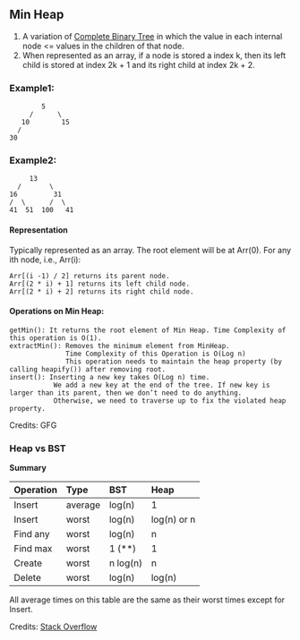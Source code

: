 ## Min Heap

1. A variation of [Complete Binary Tree](../tree/TypesOfBinaryTrees.MD) in which the value in each internal node <= values in the children of that node.
2. When represented as an array, if a node is stored a index k, then its left child is stored at index 2k + 1 and its right child at index 2k + 2.

### Example1:

            5             
         /      \         
       10        15       
      /                   
    30                    

### Example2:

         13
      /       \  
    16         31 
    /  \      /  \
    41  51  100   41

#### Representation

Typically represented as an array. The root element will be at Arr(0). For any ith node, i.e., Arr(i):


    Arr[(i -1) / 2] returns its parent node.
    Arr[(2 * i) + 1] returns its left child node.
    Arr[(2 * i) + 2] returns its right child node.

#### Operations on Min Heap:

    getMin(): It returns the root element of Min Heap. Time Complexity of this operation is O(1).
    extractMin(): Removes the minimum element from MinHeap. 
                  Time Complexity of this Operation is O(Log n)
                  This operation needs to maintain the heap property (by calling heapify()) after removing root.
    insert(): Inserting a new key takes O(Log n) time. 
               We add a new key at the end of the tree. If new key is larger than its parent, then we don’t need to do anything. 
               Otherwise, we need to traverse up to fix the violated heap property.

Credits: GFG


### Heap vs BST

**Summary**

|  Operation  | Type   |  BST  |  Heap  |
|:---|:---|:---|:---|
|Insert   | average |  log(n) |   1|
|Insert  |  worst   |  log(n)  |  log(n) or n|
|Find any | worst    | log(n)   | n|
|Find max  |worst     |1 (**)   | 1|
|Create    |worst     |n log(n) | n|
|Delete    |worst     |log(n)   | log(n)|

All average times on this table are the same as their worst times except for Insert.

Credits: [Stack Overflow](https://stackoverflow.com/questions/6147242/heap-vs-binary-search-tree-bst)

